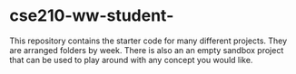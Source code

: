 # cse210-ww-student-

This repository contains the starter code for many different projects. They are arranged folders by week. There is also an an empty sandbox project that can be used to play around with any concept you would like.
